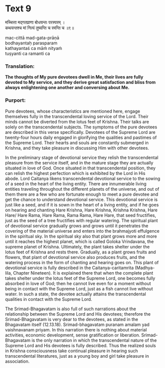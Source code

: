 # Text 9

मच्चित्ता मद्गतप्राणा बोधयन्तः परस्परम् ।  
कथयन्तश्च मां नित्यं तुष्यन्ति च रमन्ति च ॥९॥

mac-cittā mad-gata-prāṇā  
bodhayantaḥ parasparam  
kathayantaś ca māḿ nityaḿ  
tuṣyanti ca ramanti ca



### Translation:

**The thoughts of My pure devotees dwell in Me, their lives are fully devoted to My service, and they derive great satisfaction and bliss from always enlightening one another and conversing about Me.**

### Purport:

Pure devotees, whose characteristics are mentioned here, engage themselves fully in the transcendental loving service of the Lord. Their minds cannot be diverted from the lotus feet of Krishna. Their talks are solely on the transcendental subjects. The symptoms of the pure devotees are described in this verse specifically. Devotees of the Supreme Lord are twenty-four hours daily engaged in glorifying the qualities and pastimes of the Supreme Lord. Their hearts and souls are constantly submerged in Krishna, and they take pleasure in discussing Him with other devotees.

In the preliminary stage of devotional service they relish the transcendental pleasure from the service itself, and in the mature stage they are actually situated in love of God. Once situated in that transcendental position, they can relish the highest perfection which is exhibited by the Lord in His abode. Lord Caitanya likens transcendental devotional service to the sowing of a seed in the heart of the living entity. There are innumerable living entities traveling throughout the different planets of the universe, and out of them there are a few who are fortunate enough to meet a pure devotee and get the chance to understand devotional service. This devotional service is just like a seed, and if it is sown in the heart of a living entity, and if he goes on hearing and chanting Hare Krishna, Hare Krishna, Krishna Krishna, Hare Hare/ Hare Rama, Hare Rama, Rama Rama, Hare Hare, that seed fructifies, just as the seed of a tree fructifies with regular watering. The spiritual plant of devotional service gradually grows and grows until it penetrates the covering of the material universe and enters into the brahmajyoti effulgence in the spiritual sky. In the spiritual sky also that plant grows more and more until it reaches the highest planet, which is called Goloka Vrindavana, the supreme planet of Krishna. Ultimately, the plant takes shelter under the lotus feet of Krishna and rests there. Gradually, as a plant grows fruits and flowers, that plant of devotional service also produces fruits, and the watering process in the form of chanting and hearing goes on. This plant of devotional service is fully described in the Caitanya-caritamrita (Madhya-lila, Chapter Nineteen). It is explained there that when the complete plant takes shelter under the lotus feet of the Supreme Lord, one becomes fully absorbed in love of God; then he cannot live even for a moment without being in contact with the Supreme Lord, just as a fish cannot live without water. In such a state, the devotee actually attains the transcendental qualities in contact with the Supreme Lord.

The Srimad-Bhagavatam is also full of such narrations about the relationship between the Supreme Lord and His devotees; therefore the Srimad-Bhagavatam is very dear to the devotees, as stated in the Bhagavatam itself (12.13.18). Srimad-bhagavatam puranam amalam yad vaishnavanam priyam. In this narration there is nothing about material activities, economic development, sense gratification or liberation. Srimad-Bhagavatam is the only narration in which the transcendental nature of the Supreme Lord and His devotees is fully described. Thus the realized souls in Krishna consciousness take continual pleasure in hearing such transcendental literatures, just as a young boy and girl take pleasure in association.